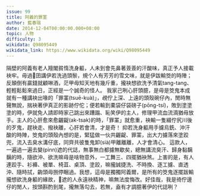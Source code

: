 ```yaml
---
issue: 99
title: 阿義的罪罣
author: 藍春瑞
date: 2014-12-04T00:00:00.000+08:00
topic: 人物
difficulty: 3
wikidata: Q98095449
wikidata_link: https://www.wikidata.org/wiki/Q98095449
---
```

隔壁的阿義有老人羶閣貧惰洗身軀，人未到會先鼻著薟薟的汗酸味，真正予人接載袂牢。毋過𪜶囝講伊若洗過頭鬃，規个人有芳芳的雪文味，就是伊跋輸筊的時陣；反顛倒有贏錢就顧啉酒，茫甲毋知天地有幾斤重，攏袂想欲洗予清氣tang-tang、輕輕鬆鬆來過日，正經是一个誠奇的怪人。
我家己咧心肝頭臆，是毋是筊鬼本成就有一種講袂出喙的「罪罣(tsuē-kuà)」，覕佇上深、上遠的頭殼碗仔內，閒時無聲無說，揣袂著伊真正的影跡佇佗；便若輸到橐袋仔袋磅子(pōng-tsí)，敗到塗塗塗的時，伊就免人請即時家己跳出來蹧蹋、恥笑伊的主人，修理甲流血流滴猶毋放手。主人的心肝愈來愈齷齪(ak-tsak)的時，「罪罣」就愈重，袂輸一隻綴佇尻川後的歹鬼，趕袂走、撥袂離，心肝若會清，才是奇！
抑若洗身軀用手攄烏銑、沖汗酸的時陣，筊鬼的頭殼內想的是，緊猛做一伙共齷齪、罪罣，出大力攄落來塗跤兜，流入去臭水溝仔底，同齊共彼隻鬼卸(sià)甲離離離，人才會清心。
這款人，一遍過一遍去變(pìnn)遮的代誌，無事無白都攄無歇矣，總無講流臭汗、歸身黏黐黐的時，隨欲沖、欲洗嘛毋是啥物意外，一工舞三、四擺猶袂煞。上害的是，有人連跤手、衫褲、被單、椅苴、桌頂、塗跤，嘛攏誠捷洗、不時換、逐工攄、直透沖、隨時拭，齣頭毋捌停睏過。我想，這毋是獨獨阿義爾，是所有的筊鬼逐擺跋輸攏想欲洗身軀的緣故，𪜶遮的人永遠袂精神，嘛無法度悔改。好佳哉，我是徛佇邊仔的閒人，按頭斟酌到尾，攏無落勾去，若無，盍有才調臆著伊的代誌咧？